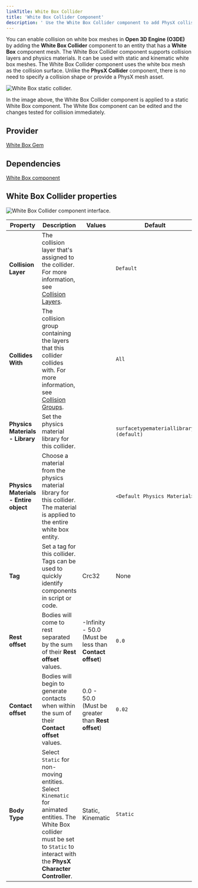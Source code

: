 ```yaml
---
linkTitle: White Box Collider
title: 'White Box Collider Component'
description: ' Use the White Box Collider component to add PhysX collision to white box meshes in Open 3D Engine (O3DE). '
---
```





You can enable collision on white box meshes in **Open 3D Engine (O3DE)** by adding the **White Box Collider** component to an entity that has a **White Box** component mesh. The White Box Collider component supports collision layers and physics materials. It can be used with static and kinematic white box meshes. The White Box Collider component uses the white box mesh as the collision surface. Unlike the **PhysX Collider** component, there is no need to specify a collision shape or provide a PhysX mesh asset.

![White Box static collider.](/images/user-guide/components/reference/shape/white-box-collider-A.gif)

In the image above, the White Box Collider component is applied to a static White Box component. The White Box component can be edited and the changes tested for collision immediately.

## Provider

[White Box Gem](/docs/user-guide/gems/reference/design/white-box)

## Dependencies

[White Box component](./white-box)

## White Box Collider properties 

![White Box Collider component interface.](/images/user-guide/components/reference/shape/white-box-collider-component-ui-01.png)

| Property | Description | Values | Default |
|-|-|-|-|
| **Collision Layer** | The collision layer that's assigned to the collider. For more information, see [Collision Layers](/docs/user-guide/interactivity/physics/nvidia-physx/configuring/configuration-collision-layers/). || `Default` |
| **Collides With** | The collision group containing the layers that this collider collides with. For more information, see [Collision Groups](/docs/user-guide/interactivity/physics/nvidia-physx/configuring/configuration-collision-groups/). || `All` |
| **Physics Materials - Library** | Set the physics material library for this collider. || `surfacetypemateriallibrary (default)` |
| **Physics Materials - Entire object** | Choose a material from the physics material library for this collider. The material is applied to the entire white box entity. || `<Default Physics Material>` |
| **Tag** | Set a tag for this collider. Tags can be used to quickly identify components in script or code. | Crc32 | None |
| **Rest offset** | Bodies will come to rest separated by the sum of their **Rest offset** values. | -Infinity - 50.0 (Must be less than **Contact offset**) | `0.0` |
| **Contact offset** | Bodies will begin to generate contacts when within the sum of their **Contact offset** values. | 0.0 - 50.0 (Must be greater than **Rest offset**) | `0.02` |
| **Body Type** | Select `Static` for non-moving entities. Select `Kinematic` for animated entities. The White Box collider must be set to `Static` to interact with the **PhysX Character Controller**. | Static, Kinematic | `Static` |
